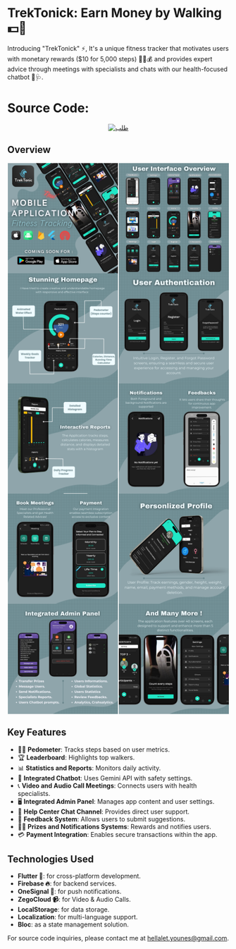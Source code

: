 # TrekTonick: Earn Money by Walking 💵🚶

Introducing "TrekTonick" ⚡, It's a unique fitness tracker that motivates users with monetary rewards ($10 for 5,000 steps) 🏃‍♂️💰 and provides expert advice through meetings with specialists and chats with our health-focused chatbot 🤖🩺.

# Source Code:
<p align="center">
  <a href="https://younes-codes.web.app">
    <img src="https://firebasestorage.googleapis.com/v0/b/web-johannesmilke.appspot.com/o/other%2Fgithub%2Fsponsored%2Fbutton_request.png?alt=media" alt="طلب" width="200" />
  </a>
</p>


## Overview
<div style="display: flex; flex-wrap: wrap; justify-content: space-around;">
  <img src="screenshots/1.png" alt="Poster 1" width="250"/>
  <img src="screenshots/2.png" alt="Poster 2" width="250"/>
  <img src="screenshots/3.png" alt="Poster 3" width="250"/>
  <img src="screenshots/4.png" alt="Poster 4" width="250"/>
  <img src="screenshots/5.png" alt="Poster 5" width="250"/>
  <img src="screenshots/6.png" alt="Poster 6" width="250"/>
  <img src="screenshots/7.png" alt="Poster 7" width="250"/>
  <img src="screenshots/8.png" alt="Poster 8" width="250"/>
  <img src="screenshots/9.png" alt="Poster 9" width="250"/>
  <img src="screenshots/10.png" alt="Poster 10" width="250"/>
</div>

## Key Features
- 🏃‍♂️ **Pedometer**: Tracks steps based on user metrics.
- 🏆 **Leaderboard**: Highlights top walkers.
- 📊 **Statistics and Reports**: Monitors daily activity.
- 🤖 **Integrated Chatbot**: Uses Gemini API with safety settings.
- 📞 **Video and Audio Call Meetings**: Connects users with health specialists.
- 🖥️ **Integrated Admin Panel**: Manages app content and user settings.
- 💬 **Help Center Chat Channel**: Provides direct user support.
- 📝 **Feedback System**: Allows users to submit suggestions.
- 🎁🔔 **Prizes and Notifications Systems**: Rewards and notifies users.
- 💳 **Payment Integration**: Enables secure transactions within the app.

## Technologies Used
- **Flutter 📱**: for cross-platform development.
- **Firebase 🔥**: for backend services.
- **OneSignal 🔔**: for push notifications.
- **ZegoCloud 📹**: for Video & Audio Calls.
- **LocalStorage**: for data storage.
- **Localization**: for multi-language support.
- **Bloc**: as a state management solution.

For source code inquiries, please contact me at [hellalet.younes@gmail.com](mailto:hellalet.younes@gmail.com).
